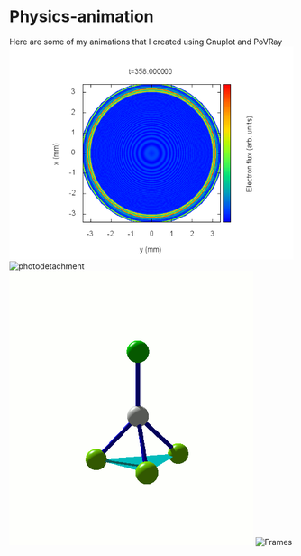 # Physics-animation
Here are some of my animations that I created using Gnuplot and PoVRay
![flux](fluxsp.gif)
![photodetachment](photoDetachment_trajectories.gif)
![CF3Cl](cf3cl.gif)
![Frames](frames12.gif)
